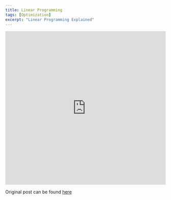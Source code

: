 ```yaml
---
title: Linear Programming
tags: [Optimization]
excerpt: "Linear Programming Explained"
---
```


<style>
.responsive-wrap iframe{ max-width: 100%;}
</style>
<div class="responsive-wrap">
<!-- this is the embed code provided by Google -->
  <iframe src="https://docs.google.com/presentation/d/e/2PACX-1vS036SR08-ecY_9tkHUd9cJIiuBdbUgD6_yJ0D9znVpTXPjny-aP7vpASqXIBQp-Bxur2zRNcgkXOIw/embed?start=false&loop=false&delayms=3000" frameborder="0" width="1280" height="480" allowfullscreen="true" mozallowfullscreen="true" webkitallowfullscreen="true"></iframe>
<!-- Google embed ends -->
</div>

Original post can be found [here](https://factspan.com/integer-programming/)